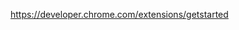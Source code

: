 <!-- Steps on how to create an chrome extensions -->

https://developer.chrome.com/extensions/getstarted
